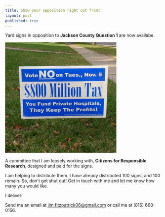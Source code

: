 ```yaml
---
title: Show your opposition right out front
layout: post
published: true
---
```


Yard signs in opposition to **Jackson County Question 1** are now availabe.

<img src="/img/yardsign.jpg" class="img-responsive" alt="Yard Sign">

A committee that I am loosely working with, **Citizens for Responsible Research**, designed and paid for the signs. 

I am helping to distribute them. I have already distributed 100 signs, and 100 remain. So, don't get shut out! Get in touch with me and let me know how many you would like. 

I deliver!

Send me an email at jim.fitzpatrick06@gmail.com or call me at (816) 668-0156.


